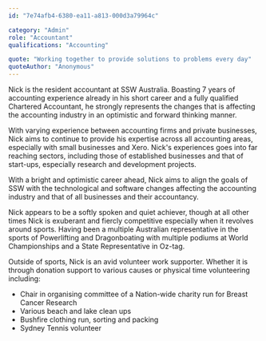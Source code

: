 ```yaml
---
id: "7e74afb4-6380-ea11-a813-000d3a79964c"

category: "Admin"
role: "Accountant"
qualifications: "Accounting"

quote: "Working together to provide solutions to problems every day"
quoteAuthor: "Anonymous"
---
```


[Editing your profile]: https://github.com/SSWConsulting/People/wiki/3.-Editing-your-profile

Nick is the resident accountant at SSW Australia. Boasting 7 years of accounting experience already in his short career and a fully qualified Chartered Accountant, he strongly represents the changes that is affecting the accounting industry in an optimistic and forward thinking manner. 

With varying experience between accounting firms and private businesses, Nick aims to continue to provide his expertise across all accounting areas, especially with small businesses and Xero. Nick's experiences goes into far reaching sectors, including those of established businesses and that of start-ups, especially research and development projects.

With a bright and optimistic career ahead, Nick aims to align the goals of SSW with the technological and software changes affecting the accounting industry and that of all businesses and their accountancy.

Nick appears to be a softly spoken and quiet achiever, though at all other times Nick is exuberant and fiercly competitive especially when it revolves around sports. Having been a multiple Australian representative in the sports of Powerlifting and Dragonboating with multiple podiums at World Championships and a State Representative in Oz-tag. 

Outside of sports, Nick is an avid volunteer work supporter. Whether it is through donation support to various causes or physical time volunteering including:
- Chair in organising committee of a Nation-wide charity run for Breast Cancer Research
- Various beach and lake clean ups
- Bushfire clothing run, sorting and packing
- Sydney Tennis volunteer
